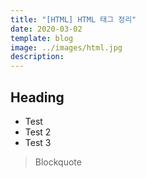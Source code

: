 ```yaml
---
title: "[HTML] HTML 태그 정리"
date: 2020-03-02
template: blog
image: ../images/html.jpg
description: 
---
```




## Heading

 - Test
 - Test 2
 - Test 3

>Blockquote
